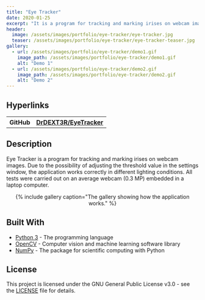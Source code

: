 ```yaml
---
title: "Eye Tracker"
date: 2020-01-25
excerpt: "It is a program for tracking and marking irises on webcam images. Due to the possibility of adjusting the threshold value, the application works correctly in different lighting conditions."
header:
  image: /assets/images/portfolio/eye-tracker/eye-tracker.jpg
  teaser: /assets/images/portfolio/eye-tracker/eye-tracker-teaser.jpg
gallery:
  - url: /assets/images/portfolio/eye-tracker/demo1.gif
    image_path: /assets/images/portfolio/eye-tracker/demo1.gif
    alt: "Demo 1"
  - url: /assets/images/portfolio/eye-tracker/demo2.gif
    image_path: /assets/images/portfolio/eye-tracker/demo2.gif
    alt: "Demo 2"
---
```


## Hyperlinks
<table>
  <tr>
    <th>GitHub</th>
    <th><a href="https://github.com/DrDEXT3R/EyeTracker" target="_blank">DrDEXT3R/EyeTracker</a></th>
  </tr>
</table>

## Description
Eye Tracker is a program for tracking and marking irises on webcam images. Due to the possibility of adjusting the threshold value in the settings window, the application works correctly in different lighting conditions. All tests were carried out on an average webcam (0.3 MP) embedded in a laptop computer.

<div style="text-align: center;">
{% include gallery caption="The gallery showing how the application works." %}
</div>

## Built With
* <a href="https://docs.python.org/3/" target="_blank">Python 3</a> - The programming language
* <a href="https://docs.opencv.org/4.1.1/d6/d00/tutorial_py_root.html" target="_blank">OpenCV</a> - Computer vision and machine learning software library
* <a href="https://numpy.org/doc/1.17/" target="_blank">NumPy</a> - The package for scientific computing with Python

## License
This project is licensed under the GNU General Public License v3.0 - see the <a href="https://github.com/DrDEXT3R/EyeTracker/blob/master/LICENSE" target="_blank">LICENSE</a> file for details.
